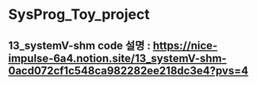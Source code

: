 # SysProg_Toy_project
## 13_systemV-shm code 설명 : https://nice-impulse-6a4.notion.site/13_systemV-shm-0acd072cf1c548ca982282ee218dc3e4?pvs=4
